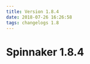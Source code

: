 ```yaml
---
title: Version 1.8.4
date: 2018-07-26 16:26:58 
tags: changelogs 1.8
---
```

# Spinnaker 1.8.4
<script src="https://gist.github.com/spinnaker-release/ad1c07a861e61c1d4777da7b5c6bda24.js"/>